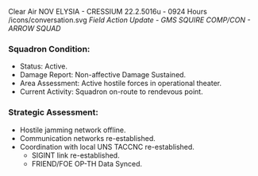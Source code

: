 Clear Air
NOV ELYSIA - CRESSIUM
22.2.5016u - 0924 Hours
/icons/conversation.svg
*Field Action Update - GMS SQUIRE COMP/CON - ARROW SQUAD*

### Squadron Condition:  
- Status: Active.  
- Damage Report: Non-affective Damage Sustained. 
- Area Assessment: Active hostile forces in operational theater. 
- Current Activity: Squadron on-route to rendevous point.  


### Strategic Assessment:  
- Hostile jamming network offline. 
- Communication networks re-established.  
- Coordination with local UNS TACCNC re-established. 
    - SIGINT link re-established.
    - FRIEND/FOE OP-TH Data Synced.